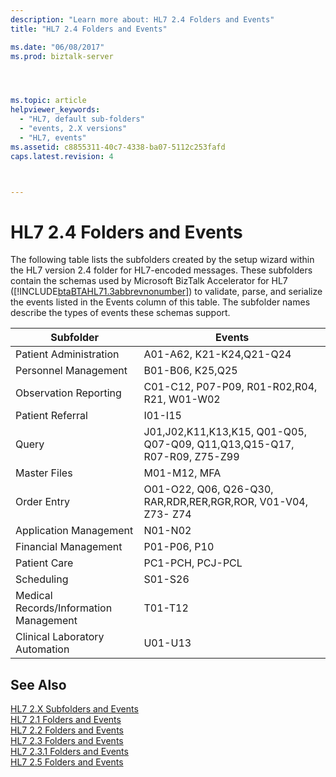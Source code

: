 ```yaml
---
description: "Learn more about: HL7 2.4 Folders and Events"
title: "HL7 2.4 Folders and Events"

ms.date: "06/08/2017"
ms.prod: biztalk-server




ms.topic: article
helpviewer_keywords: 
  - "HL7, default sub-folders"
  - "events, 2.X versions"
  - "HL7, events"
ms.assetid: c8855311-40c7-4338-ba07-5112c253fafd
caps.latest.revision: 4



---
```

# HL7 2.4 Folders and Events
The following table lists the subfolders created by the setup wizard within the HL7 version 2.4 folder for HL7-encoded messages. These subfolders contain the schemas used by Microsoft BizTalk Accelerator for HL7 ([!INCLUDE[btaBTAHL71.3abbrevnonumber](../../includes/btabtahl71-3abbrevnonumber-md.md)]) to validate, parse, and serialize the events listed in the Events column of this table. The subfolder names describe the types of events these schemas support.  
  
|Subfolder|Events|  
|---------------|------------|  
|Patient Administration|A01-A62, K21-K24,Q21-Q24|  
|Personnel Management|B01-B06, K25,Q25|  
|Observation Reporting|C01-C12, P07-P09, R01-R02,R04, R21, W01-W02|  
|Patient Referral|I01-I15|  
|Query|J01,J02,K11,K13,K15,  Q01-Q05, Q07-Q09, Q11,Q13,Q15-Q17, R07-R09, Z75-Z99|  
|Master Files|M01-M12, MFA|  
|Order Entry|O01-O22, Q06, Q26-Q30, RAR,RDR,RER,RGR,ROR, V01-V04, Z73- Z74|  
|Application Management|N01-N02|  
|Financial Management|P01-P06, P10|  
|Patient Care|PC1-PCH, PCJ-PCL|  
|Scheduling|S01-S26|  
|Medical Records/Information Management|T01-T12|  
|Clinical Laboratory Automation|U01-U13|  
  
## See Also  
 [HL7 2.X Subfolders and Events](../../adapters-and-accelerators/accelerator-hl7/hl7-2-x-subfolders-and-events.md)   
 [HL7 2.1 Folders and Events](../../adapters-and-accelerators/accelerator-hl7/hl7-2-1-folders-and-events.md)   
 [HL7 2.2 Folders and Events](../../adapters-and-accelerators/accelerator-hl7/hl7-2-2-folders-and-events.md)   
 [HL7 2.3 Folders and Events](../../adapters-and-accelerators/accelerator-hl7/hl7-2-3-folders-and-events.md)   
 [HL7 2.3.1 Folders and Events](../../adapters-and-accelerators/accelerator-hl7/hl7-2-3-1-folders-and-events.md)   
 [HL7 2.5 Folders and Events](../../adapters-and-accelerators/accelerator-hl7/hl7-2-5-folders-and-events.md)
